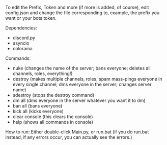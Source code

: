 To edit the Prefix, Token and more (if more is added, of course), edit config.json and change the file corresponding to, example, the prefix you want or your bots token.

Dependencies:
- discord.py
- asyncio
- colorama

Commands:
- nuke (changes the name of the server; bans everyone; deletes all channels, roles, everything!)
- destroy (makes multiple channels, roles; spam mass-pings everyone in every single channel; dms everyone in the server; changes server name)
- sdestroy (stops the destroy command)
- dm all (dms everyone in the server whatever you want it to dm)
- ban all (bans everyone)
- kick all (kicks everyone)
- clear console (this clears the console)
- help (shows all commands in console)

How to run:
Either double-click Main.py, or run.bat (if you do run.bat instead, if any errors occur, you can actually see the errors.)
